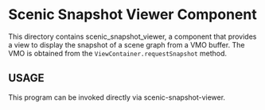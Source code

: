 # Scenic Snapshot Viewer Component

This directory contains scenic\_snapshot\_viewer, a component that provides a
view to display the snapshot of a scene graph from a VMO buffer. The VMO is
obtained from the `ViewContainer.requestSnapshot` method.

## USAGE

This program can be invoked directly via scenic-snapshot-viewer.
